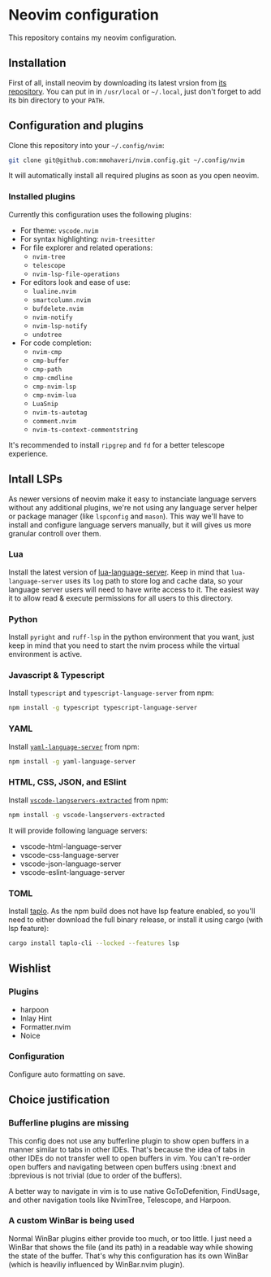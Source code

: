 # Neovim configuration

This repository contains my neovim configuration.

## Installation

First of all, install neovim by downloading its latest vrsion from [its repository](https://github.com/neovim/neovim/releases).
You can put in in `/usr/local` or `~/.local`, just don't forget to add its bin directory to your `PATH`.

## Configuration and plugins

Clone this repository into your `~/.config/nvim`:
```bash
git clone git@github.com:mmohaveri/nvim.config.git ~/.config/nvim
```

It will automatically install all required plugins as soon as you open neovim.

### Installed plugins

Currently this configuration uses the following plugins:

- For theme: `vscode.nvim`
- For syntax highlighting: `nvim-treesitter`
- For file explorer and related operations:
    - `nvim-tree`
    - `telescope`
    - `nvim-lsp-file-operations`
- For editors look and ease of use:
    - `lualine.nvim`
    - `smartcolumn.nvim`
    - `bufdelete.nvim`
    - `nvim-notify`
    - `nvim-lsp-notify`
    - `undotree`
- For code completion:
    - `nvim-cmp`
    - `cmp-buffer`
    - `cmp-path`
    - `cmp-cmdline`
    - `cmp-nvim-lsp`
    - `cmp-nvim-lua`
    - `LuaSnip`
    - `nvim-ts-autotag`
    - `comment.nvim`
    - `nvim-ts-context-commentstring`

It's recommended to install `ripgrep` and `fd` for a better telescope experience.
## Intall LSPs

As newer versions of neovim make it easy to instanciate language servers without any additional plugins,
we're not using any language server helper or package manager (like `lspconfig` and `mason`). This way we'll
have to install and configure language servers manually, but it will gives us more granular controll over them.

### Lua

Install the latest version of [lua-language-server](https://github.com/LuaLS/lua-language-server).
Keep in mind that `lua-language-server` uses its `log` path to store log and cache data, so your
language server users will need to have write access to it. The easiest way it to allow read &
execute permissions for all users to this directory.

### Python

Install `pyright` and `ruff-lsp` in the python environment that you want, just keep in mind that
you need to start the nvim process while the virtual environment is active.

### Javascript & Typescript

Install `typescript` and `typescript-language-server` from npm:


```bash
npm install -g typescript typescript-language-server
```

### YAML

Install [`yaml-language-server`](https://github.com/redhat-developer/yaml-language-server) from npm:


```bash
npm install -g yaml-language-server
```

### HTML, CSS, JSON, and ESlint

Install [`vscode-langservers-extracted`](https://github.com/hrsh7th/vscode-langservers-extracted) from npm:

```bash
npm install -g vscode-langservers-extracted
```

It will provide following language servers:

- vscode-html-language-server
- vscode-css-language-server
- vscode-json-language-server
- vscode-eslint-language-server

### TOML

Install [taplo](https://github.com/tamasfe/taplo). As the npm build does not have
lsp feature enabled, so you'll need to either download the full
binary release, or install it using cargo (with lsp feature):  

```bash
cargo install taplo-cli --locked --features lsp
```

## Wishlist

### Plugins

- harpoon
- Inlay Hint
- Formatter.nvim
- Noice

### Configuration

Configure auto formatting on save.


## Choice justification

### Bufferline plugins are missing

This config does not use any bufferline plugin to show open buffers in a manner similar to tabs in other IDEs.
That's because the idea of tabs in other IDEs do not transfer well to open buffers in vim. You can't re-order
open buffers and navigating between open buffers using :bnext and :bprevious is not trivial (due to order of the buffers).

A better way to navigate in vim is to use native GoToDefenition, FindUsage, and other navigation tools like NvimTree, Telescope, and Harpoon.


### A custom WinBar is being used

Normal WinBar plugins either provide too much, or too little. I just need a WinBar that shows the file (and its path) in a readable way while
showing the state of the buffer. That's why this configuration has its own WinBar (which is heaviliy influenced by WinBar.nvim plugin).

